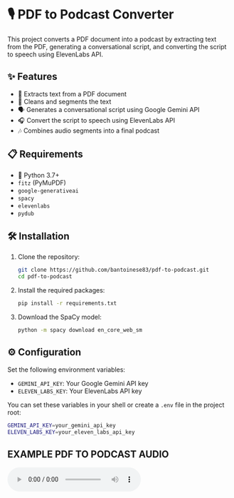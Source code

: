 # 🎙️ PDF to Podcast Converter

This project converts a PDF document into a podcast by extracting text from the PDF, generating a conversational script, and converting the script to speech using ElevenLabs API.

## ✨ Features

- 📄 Extracts text from a PDF document
- 🧹 Cleans and segments the text
- 🗣️ Generates a conversational script using Google Gemini API
- 🎧 Convert the script to speech using ElevenLabs API
- 🎶 Combines audio segments into a final podcast

## 📋 Requirements

- 🐍 Python 3.7+
- `fitz` (PyMuPDF)
- `google-generativeai`
- `spacy`
- `elevenlabs`
- `pydub`

## 🛠️ Installation

1. Clone the repository:
    ```sh
    git clone https://github.com/bantoinese83/pdf-to-podcast.git
    cd pdf-to-podcast
    ```

2. Install the required packages:
    ```sh
    pip install -r requirements.txt
    ```

3. Download the SpaCy model:
    ```sh
    python -m spacy download en_core_web_sm
    ```

## ⚙️ Configuration

Set the following environment variables:

- `GEMINI_API_KEY`: Your Google Gemini API key
- `ELEVEN_LABS_KEY`: Your ElevenLabs API key

You can set these variables in your shell or create a `.env` file in the project root:

```sh
GEMINI_API_KEY=your_gemini_api_key
ELEVEN_LABS_KEY=your_eleven_labs_api_key

```


## EXAMPLE PDF TO PODCAST AUDIO
<audio controls="controls">
  <source type="audio/mp3" src="podcast.mp3"></source>
  <p>Your browser does not support the audio element.</p>
</audio>